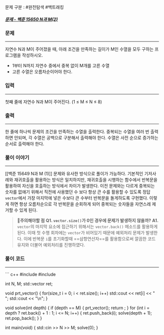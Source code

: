 문제 구분 : #완전탐색 #백트래킹  
##### [문제 - 백준 15650 N과 M(2)](https://www.acmicpc.net/problem/15650)

### 문제
<hr>

자연수 N과 M이 주어졌을 때, 아래 조건을 만족하는 길이가 M인 수열을 모두 구하는 프로그램을 작성하시오.
 - 1부터 N까지 자연수 중에서 중복 없이 M개를 고른 수열
 - 고른 수열은 오름차순이어야 한다.

### 입력
<hr>

첫째 줄에 자연수 N과 M이 주어진다. (1 ≤ M ≤ N ≤ 8)
### 출력
<hr>

한 줄에 하나씩 문제의 조건을 만족하는 수열을 출력한다. 중복되는 수열을 여러 번 출력하면 안되며, 각 수열은 공백으로 구분해서 출력해야 한다. 수열은 사전 순으로 증가하는 순서로 출력해야 한다.
### 풀이 이야기
<hr>

[[백준 15649 N과 M (1)]] 문제와 유사한 방식으로 풀이가 가능하다. 기본적인 기저사례와 재귀호출을 활용하는 방식은 일치하지만, 재귀호출을 시행하는 함수에서 반복문을 활용하여 자신을 호출하는 방식에서 차이가 발생한다. 이전 문제와는 다르게 중복되는 숫자를 없애기 위해서 직전에 사용했던 수 보다 항상 큰 수를 활용할 수 있도록 정답 `vector`에서 가장 마지막에 넣은 수보다 큰 수부터 반복문을 돌게하도록 구현했다. 이렇게 하면 항상 오름차순으로 각 반복문을 순회하게 되어 중복되는 숫자들을 자연스레 제거할 수 있게 된다.

> 🚨**주의해야할 점**
> **Q1. `vector.size()`가 0인 경우에 문제가 발생하지 않을까?**
> **A1.** `vector`의 마지막 요소에 접근하기 위해서는 `vector.back()` 메소드를 활용하게 된다. 이때 첫 수행 회차에는 `vector`가 비어있기 때문에 예외처리 문제가 발생한다. 이에 반복문 `i`를 초기화할때 ==삼항연산자==를 활용함으로써 깔끔한 코드 유지와 더불어 예외처리를 진행하였다.

### 풀이 코드
<hr>
``` c++
#include <iostream>
#include <vector>

int N, M;
std::vector<int> ret;

void prt_vector() {
	for(size_t i = 0; i < ret.size(); i++)
		std::cout << ret[i] << " ";
	std::cout << "\n";
}

void solve(int depth) {
	if (depth == M) {
		prt_vector();
		return ;
	}
	for (int i = depth ? ret.back() + 1 : 1; i <= N; i++) {
		ret.push_back(i);
		solve(depth + 1);
		ret.pop_back();
	}
}

int main(void) {
	std::cin >> N >> M;
	solve(0);
}
```
